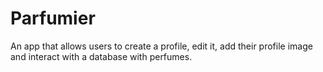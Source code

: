 # **Parfumier**

An app that allows users to create a profile, edit it, add their profile image and interact with a database with perfumes.